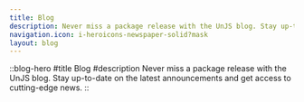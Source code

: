 ```yaml
---
title: Blog
description: Never miss a package release with the UnJS blog. Stay up-to-date on the latest announcements and get access to cutting-edge news.
navigation.icon: i-heroicons-newspaper-solid?mask
layout: blog
---
```


::blog-hero
#title
Blog
#description
Never miss a package release with the UnJS blog. Stay up-to-date on the latest announcements and get access to cutting-edge news.
::
